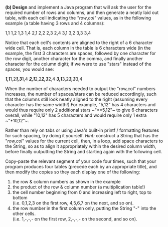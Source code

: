 **(b) Design** and implement a Java program that will ask the user for the required number of rows and columns, and then generate a neatly laid out table, with each cell indicating the *"row*,*col"* values, as in the following example (a table having 3 rows and 4 columns):

   1,1   1,2   1,3   1,4
   2,1   2,2   2,3   2,4
   3,1   3,2   3,3   3,4

Notice that each cell's contents are aligned to the right of a 6 character wide cell. That is, each column in the table is 6 characters wide (in the example, the first 3 characters are spaces, followed by one character for the row digit, another character for the comma, and finally another character for the column digit); if we were to use "stars" instead of the spaces, you would see:

***1,1***1,2***1,3***1,4
***2,1***2,2***2,3***2,4
***3,1***3,2***3,3***3,4

When the number of characters needed to output the "row,col" numbers increases, the number of spaces/stars can be reduced accordingly, such that the columns still look neatly aligned to the right (assuming every character has the same width!) For example, "5,12" has 4 characters and would thus require only 2 additional stars ~"**5,12"~ to give 6 characters overall, while "10,12" has 5 characters and would require only 1 extra ~"*10,12"~.

Rather than rely on tabs or using Java's built-in printf / formatting features for such spacing, try doing it yourself. *Hint:* construct a String that has the "*row,col*" values for the current cell, then, in a loop, add space characters to the String, so as to align it appropriately within the desired column width, before finally outputting the String and starting again with the following cell.

Copy-paste the relevant segment of your code four times, such that your program produces four tables (precede each by an appropriate title), and then modify the copies so they each display one of the following:

1.  the row & column numbers as shown in the example
2.  the product of the row & column number (a multiplication table!)
3.  the cell number beginning from 0 and increasing left to right, top to bottom\
    (i.e. 0,1,2,3 on the first row, 4,5,6,7 on the next, and so on).
4.  the row number in the first column only, putting the String "-" into the other cells.\
    (i.e. 1,-,-,- on the first row, 2,-,-,- on the second, and so on).